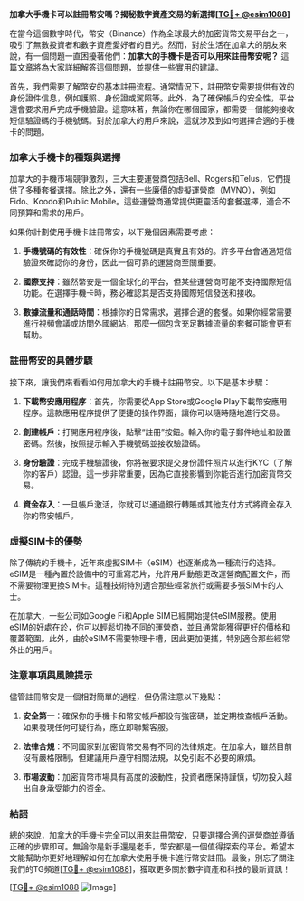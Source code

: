 **加拿大手機卡可以註冊幣安嗎？揭秘數字資產交易的新選擇[[TG💪+ @esim1088](https://t.me/s/esim1088)]**

在當今這個數字時代，幣安（Binance）作為全球最大的加密貨幣交易平台之一，吸引了無數投資者和數字資產愛好者的目光。然而，對於生活在加拿大的朋友來說，有一個問題一直困擾著他們：**加拿大的手機卡是否可以用來註冊幣安呢？** 這篇文章將為大家詳細解答這個問題，並提供一些實用的建議。

首先，我們需要了解幣安的基本註冊流程。通常情況下，註冊幣安需要提供有效的身份證件信息，例如護照、身份證或駕照等。此外，為了確保帳戶的安全性，平台還會要求用戶完成手機驗證。這意味著，無論你在哪個國家，都需要一個能夠接收短信驗證碼的手機號碼。對於加拿大的用戶來說，這就涉及到如何選擇合適的手機卡的問題。

### 加拿大手機卡的種類與選擇

加拿大的手機市場競爭激烈，三大主要運營商包括Bell、Rogers和Telus，它們提供了多種套餐選擇。除此之外，還有一些廉價的虛擬運營商（MVNO），例如Fido、Koodo和Public Mobile。這些運營商通常提供更靈活的套餐選擇，適合不同預算和需求的用戶。

如果你計劃使用手機卡註冊幣安，以下幾個因素需要考慮：

1. **手機號碼的有效性**：確保你的手機號碼是真實且有效的。許多平台會通過短信驗證來確認你的身份，因此一個可靠的運營商至關重要。
   
2. **國際支持**：雖然幣安是一個全球化的平台，但某些運營商可能不支持國際短信功能。在選擇手機卡時，務必確認其是否支持國際短信發送和接收。

3. **數據流量和通話時間**：根據你的日常需求，選擇合適的套餐。如果你經常需要進行視頻會議或訪問外國網站，那麼一個包含充足數據流量的套餐可能會更有幫助。

### 註冊幣安的具體步驟

接下來，讓我們來看看如何用加拿大的手機卡註冊幣安。以下是基本步驟：

1. **下載幣安應用程序**：首先，你需要從App Store或Google Play下載幣安應用程序。這款應用程序提供了便捷的操作界面，讓你可以隨時隨地進行交易。

2. **創建帳戶**：打開應用程序後，點擊“註冊”按鈕。輸入你的電子郵件地址和設置密碼。然後，按照提示輸入手機號碼並接收驗證碼。

3. **身份驗證**：完成手機驗證後，你將被要求提交身份證件照片以進行KYC（了解你的客戶）認證。這一步非常重要，因為它直接影響到你能否進行加密貨幣交易。

4. **資金存入**：一旦帳戶激活，你就可以通過銀行轉賬或其他支付方式將資金存入你的幣安帳戶。

### 虛擬SIM卡的優勢

除了傳統的手機卡，近年來虛擬SIM卡（eSIM）也逐漸成為一種流行的选择。eSIM是一種內置於設備中的可重寫芯片，允許用戶動態更改運營商配置文件，而不需要物理更換SIM卡。這種技術特別適合那些經常旅行或需要多張SIM卡的人士。

在加拿大，一些公司如Google Fi和Apple SIM已經開始提供eSIM服務。使用eSIM的好處在於，你可以輕鬆切換不同的運營商，並且通常能獲得更好的價格和覆蓋範圍。此外，由於eSIM不需要物理卡槽，因此更加便攜，特別適合那些經常外出的用戶。

### 注意事項與風險提示

儘管註冊幣安是一個相對簡單的過程，但仍需注意以下幾點：

1. **安全第一**：確保你的手機卡和幣安帳戶都設有強密碼，並定期檢查帳戶活動。如果發現任何可疑行為，應立即聯繫客服。

2. **法律合規**：不同國家對加密貨幣交易有不同的法律規定。在加拿大，雖然目前沒有嚴格限制，但建議用戶遵守相關法規，以免引起不必要的麻煩。

3. **市場波動**：加密貨幣市場具有高度的波動性，投資者應保持謹慎，切勿投入超出自身承受能力的资金。

### 結語

總的來說，加拿大的手機卡完全可以用來註冊幣安，只要選擇合適的運營商並遵循正確的步驟即可。無論你是新手還是老手，幣安都是一個值得探索的平台。希望本文能幫助你更好地理解如何在加拿大使用手機卡進行幣安註冊。最後，別忘了關注我們的TG頻道[[TG💪+ @esim1088](https://t.me/s/esim1088)]，獲取更多關於數字資產和科技的最新資訊！

[[TG💪+ @esim1088](https://t.me/s/esim1088) ![Image](https://i.postimg.cc/4NQfJmqS/Snipaste-2025-05-13-00-14-12.png)]